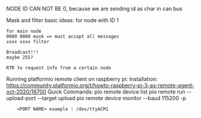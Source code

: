 NODE ID CAN NOT BE 0, because we are sending id as char in can bus 

Mask and filter basic ideas:
    for node with ID 1

    for main node
    0000 0000 mask => must accept all messages
    xxxx xxxx filter

    Broadcast!!!
    maybe 255?

    RTR to request info from a certain node


Running platformio remote client on raspberry pi:
    Installation: 
        https://community.platformio.org/t/howto-raspberry-pi-3-as-remote-agent-oct-2020/16700
    Quick Commands:
        pio remote device list
        pio remote run --upload-port <PORT NAME> --target upload
        pio remote device monitor --baud 115200 -p <PORT NAME>

        <PORT NAME> example : /dev/ttyACM1